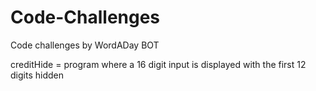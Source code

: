 # Code-Challenges
Code challenges by WordADay BOT

creditHide = program where a 16 digit input is displayed with the first 12 digits hidden
